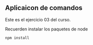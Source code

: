 ## Aplicaicon de comandos

Este es el ejercicio 03 del curso.


Recuerden instalar los paquetes de node
````
npm install
````